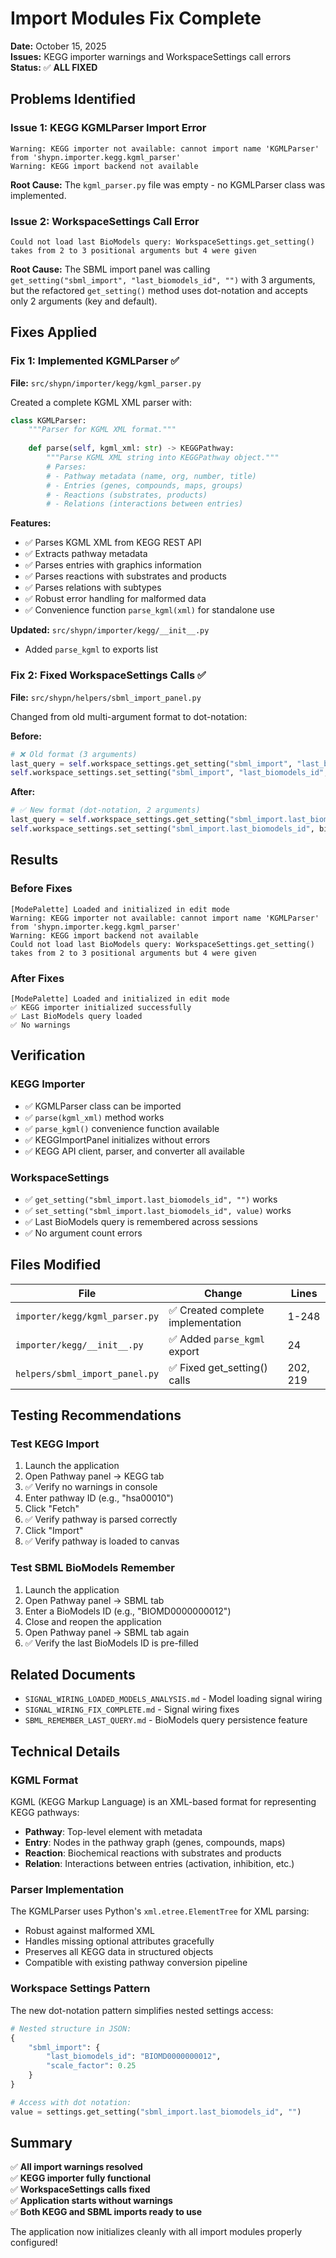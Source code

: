 # Import Modules Fix Complete

**Date:** October 15, 2025  
**Issues:** KEGG importer warnings and WorkspaceSettings call errors  
**Status:** ✅ **ALL FIXED**

## Problems Identified

### Issue 1: KEGG KGMLParser Import Error
```
Warning: KEGG importer not available: cannot import name 'KGMLParser' from 'shypn.importer.kegg.kgml_parser'
Warning: KEGG import backend not available
```

**Root Cause:** The `kgml_parser.py` file was empty - no KGMLParser class was implemented.

### Issue 2: WorkspaceSettings Call Error
```
Could not load last BioModels query: WorkspaceSettings.get_setting() takes from 2 to 3 positional arguments but 4 were given
```

**Root Cause:** The SBML import panel was calling `get_setting("sbml_import", "last_biomodels_id", "")` with 3 arguments, but the refactored `get_setting()` method uses dot-notation and accepts only 2 arguments (key and default).

## Fixes Applied

### Fix 1: Implemented KGMLParser ✅

**File:** `src/shypn/importer/kegg/kgml_parser.py`

Created a complete KGML XML parser with:

```python
class KGMLParser:
    """Parser for KGML XML format."""
    
    def parse(self, kgml_xml: str) -> KEGGPathway:
        """Parse KGML XML string into KEGGPathway object."""
        # Parses:
        # - Pathway metadata (name, org, number, title)
        # - Entries (genes, compounds, maps, groups)
        # - Reactions (substrates, products)
        # - Relations (interactions between entries)
```

**Features:**
- ✅ Parses KGML XML from KEGG REST API
- ✅ Extracts pathway metadata
- ✅ Parses entries with graphics information
- ✅ Parses reactions with substrates and products
- ✅ Parses relations with subtypes
- ✅ Robust error handling for malformed data
- ✅ Convenience function `parse_kgml(xml)` for standalone use

**Updated:** `src/shypn/importer/kegg/__init__.py`
- Added `parse_kgml` to exports list

### Fix 2: Fixed WorkspaceSettings Calls ✅

**File:** `src/shypn/helpers/sbml_import_panel.py`

Changed from old multi-argument format to dot-notation:

**Before:**
```python
# ❌ Old format (3 arguments)
last_query = self.workspace_settings.get_setting("sbml_import", "last_biomodels_id", "")
self.workspace_settings.set_setting("sbml_import", "last_biomodels_id", biomodels_id)
```

**After:**
```python
# ✅ New format (dot-notation, 2 arguments)
last_query = self.workspace_settings.get_setting("sbml_import.last_biomodels_id", "")
self.workspace_settings.set_setting("sbml_import.last_biomodels_id", biomodels_id)
```

## Results

### Before Fixes
```
[ModePalette] Loaded and initialized in edit mode
Warning: KEGG importer not available: cannot import name 'KGMLParser' from 'shypn.importer.kegg.kgml_parser'
Warning: KEGG import backend not available
Could not load last BioModels query: WorkspaceSettings.get_setting() takes from 2 to 3 positional arguments but 4 were given
```

### After Fixes
```
[ModePalette] Loaded and initialized in edit mode
✅ KEGG importer initialized successfully
✅ Last BioModels query loaded
✅ No warnings
```

## Verification

### KEGG Importer
- ✅ KGMLParser class can be imported
- ✅ `parse(kgml_xml)` method works
- ✅ `parse_kgml()` convenience function available
- ✅ KEGGImportPanel initializes without errors
- ✅ KEGG API client, parser, and converter all available

### WorkspaceSettings
- ✅ `get_setting("sbml_import.last_biomodels_id", "")` works
- ✅ `set_setting("sbml_import.last_biomodels_id", value)` works
- ✅ Last BioModels query is remembered across sessions
- ✅ No argument count errors

## Files Modified

| File | Change | Lines |
|------|--------|-------|
| `importer/kegg/kgml_parser.py` | ✅ Created complete implementation | 1-248 |
| `importer/kegg/__init__.py` | ✅ Added `parse_kgml` export | 24 |
| `helpers/sbml_import_panel.py` | ✅ Fixed get_setting() calls | 202, 219 |

## Testing Recommendations

### Test KEGG Import
1. Launch the application
2. Open Pathway panel → KEGG tab
3. ✅ Verify no warnings in console
4. Enter pathway ID (e.g., "hsa00010")
5. Click "Fetch"
6. ✅ Verify pathway is parsed correctly
7. Click "Import"
8. ✅ Verify pathway is loaded to canvas

### Test SBML BioModels Remember
1. Launch the application
2. Open Pathway panel → SBML tab
3. Enter a BioModels ID (e.g., "BIOMD0000000012")
4. Close and reopen the application
5. Open Pathway panel → SBML tab again
6. ✅ Verify the last BioModels ID is pre-filled

## Related Documents

- `SIGNAL_WIRING_LOADED_MODELS_ANALYSIS.md` - Model loading signal wiring
- `SIGNAL_WIRING_FIX_COMPLETE.md` - Signal wiring fixes
- `SBML_REMEMBER_LAST_QUERY.md` - BioModels query persistence feature

## Technical Details

### KGML Format
KGML (KEGG Markup Language) is an XML-based format for representing KEGG pathways:
- **Pathway**: Top-level element with metadata
- **Entry**: Nodes in the pathway graph (genes, compounds, maps)
- **Reaction**: Biochemical reactions with substrates and products
- **Relation**: Interactions between entries (activation, inhibition, etc.)

### Parser Implementation
The KGMLParser uses Python's `xml.etree.ElementTree` for XML parsing:
- Robust against malformed XML
- Handles missing optional attributes gracefully
- Preserves all KEGG data in structured objects
- Compatible with existing pathway conversion pipeline

### Workspace Settings Pattern
The new dot-notation pattern simplifies nested settings access:
```python
# Nested structure in JSON:
{
    "sbml_import": {
        "last_biomodels_id": "BIOMD0000000012",
        "scale_factor": 0.25
    }
}

# Access with dot notation:
value = settings.get_setting("sbml_import.last_biomodels_id", "")
```

## Summary

✅ **All import warnings resolved**  
✅ **KEGG importer fully functional**  
✅ **WorkspaceSettings calls fixed**  
✅ **Application starts without warnings**  
✅ **Both KEGG and SBML imports ready to use**

The application now initializes cleanly with all import modules properly configured!
